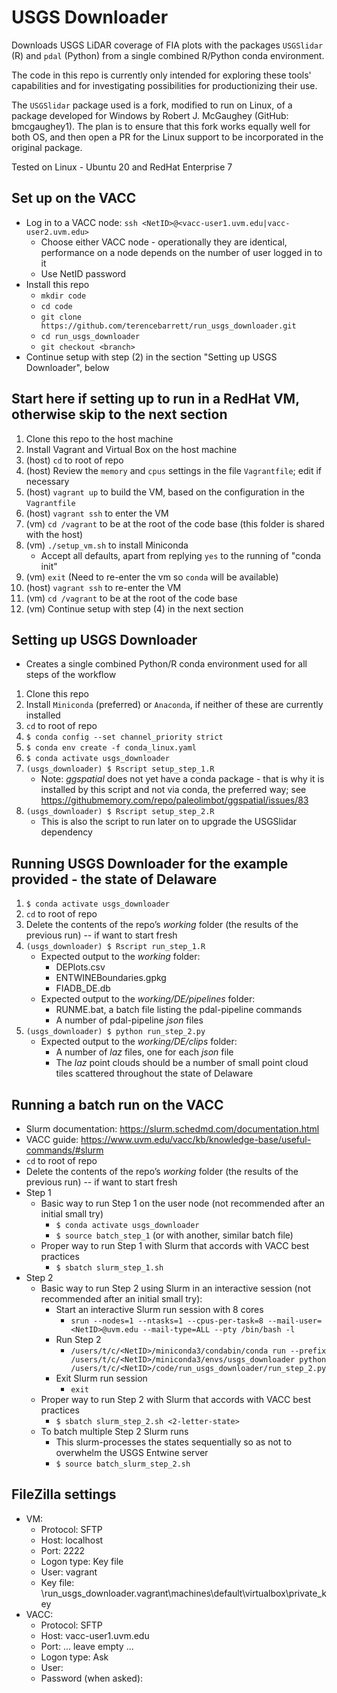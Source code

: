 USGS Downloader
===============

Downloads USGS LiDAR coverage of FIA plots with the packages `USGSlidar` (R) 
and `pdal` (Python) from a single combined R/Python conda environment. 

The code in this repo is currently only intended for exploring these tools' 
capabilities and for investigating possibilities for productionizing their use.

The `USGSlidar` package used is a fork, modified to run on Linux, of a package 
developed for Windows by Robert J. McGaughey (GitHub: bmcgaughey1). The plan is to 
ensure that this fork works equally well for both OS, and then open a PR for the 
Linux support to be incorporated in the original package.

Tested on Linux - Ubuntu 20 and RedHat Enterprise 7

Set up on the VACC
------------------
- Log in to a VACC node: `ssh <NetID>@<vacc-user1.uvm.edu|vacc-user2.uvm.edu>` 
  - Choose either VACC node - operationally they are identical, 
  performance on a node depends on the number of user logged in to it
  - Use NetID password
- Install this repo
  - `mkdir code`
  - `cd code`
  - `git clone https://github.com/terencebarrett/run_usgs_downloader.git`
  - `cd run_usgs_downloader`
  - `git checkout <branch>`
- Continue setup with step (2) in the section "Setting up USGS Downloader", below

Start here if setting up to run in a RedHat VM, otherwise skip to the next section
----------------------------------------------------------------------------------
1. Clone this repo to the host machine
2. Install Vagrant and Virtual Box on the host machine
3. (host) `cd` to root of repo
4. (host) Review the `memory` and `cpus` settings in the file `Vagrantfile`; edit if necessary
5. (host) `vagrant up` to build the VM, based on the configuration in the `Vagrantfile`
6. (host) `vagrant ssh` to enter the VM
7. (vm) `cd /vagrant` to be at the root of the code base (this folder is shared with the host)
8. (vm) `./setup_vm.sh` to install Miniconda
   - Accept all defaults, apart from replying `yes` to the running of "conda init"
9. (vm) `exit` (Need to re-enter the vm so `conda` will be available)
10. (host) `vagrant ssh` to re-enter the VM
11. (vm) `cd /vagrant` to be at the root of the code base
12. (vm) Continue setup with step (4) in the next section

Setting up USGS Downloader  
--------------------------
- Creates a single combined Python/R conda environment used for all steps of the workflow

1. Clone this repo
2. Install `Miniconda` (preferred) or `Anaconda`, if neither of these are currently installed
3. `cd` to root of repo
4. `$ conda config --set channel_priority strict`
5. `$ conda env create -f conda_linux.yaml`
6. `$ conda activate usgs_downloader`
7. `(usgs_downloader) $ Rscript setup_step_1.R`
   - Note: *ggspatial* does not yet have a conda package - that is why it is installed by this script 
   and not via conda, the preferred way; see https://githubmemory.com/repo/paleolimbot/ggspatial/issues/83
8. `(usgs_downloader) $ Rscript setup_step_2.R`
   - This is also the script to run later on to upgrade the USGSlidar dependency 
   
Running USGS Downloader for the example provided - the state of Delaware
------------------------------------------------------------------------
1. `$ conda activate usgs_downloader`
2. `cd` to root of repo
3. Delete the contents of the repo’s *working* folder (the results of the previous run) -- if want to 
start fresh
4. `(usgs_downloader) $ Rscript run_step_1.R`
   - Expected output to the *working* folder:
     - DEPlots.csv
     - ENTWINEBoundaries.gpkg
     - FIADB_DE.db
   - Expected output to the *working/DE/pipelines* folder:
     - RUNME.bat, a batch file listing the pdal-pipeline commands
     - A number of pdal-pipeline *json* files
5. `(usgs_downloader) $ python run_step_2.py`
   - Expected output to the *working/DE/clips* folder:
     - A number of *laz* files, one for each *json* file
     - The *laz* point clouds should be a number of small point cloud tiles scattered throughout 
     the state of Delaware

Running a batch run on the VACC
-------------------------------
- Slurm documentation: https://slurm.schedmd.com/documentation.html
- VACC guide: https://www.uvm.edu/vacc/kb/knowledge-base/useful-commands/#slurm
- `cd` to root of repo
- Delete the contents of the repo’s *working* folder (the results of the previous run) -- if want to 
start fresh
- Step 1
  - Basic way to run Step 1 on the user node (not recommended after an initial small try)
    - `$ conda activate usgs_downloader`
    - `$ source batch_step_1` (or with another, similar batch file)
  - Proper way to run Step 1 with Slurm that accords with VACC best practices
    - `$ sbatch slurm_step_1.sh`
- Step 2
  - Basic way to run Step 2 using Slurm in an interactive session (not recommended after an initial small try):
    - Start an interactive Slurm run session with 8 cores
      - `srun --nodes=1 --ntasks=1 --cpus-per-task=8 --mail-user=<NetID>@uvm.edu --mail-type=ALL --pty /bin/bash -l`
    - Run Step 2
      - `/users/t/c/<NetID>/miniconda3/condabin/conda run --prefix /users/t/c/<NetID>/miniconda3/envs/usgs_downloader python /users/t/c/<NetID>/code/run_usgs_downloader/run_step_2.py`
    - Exit Slurm run session
      - `exit`
  - Proper way to run Step 2 with Slurm that accords with VACC best practices
    - `$ sbatch slurm_step_2.sh <2-letter-state>`
  - To batch multiple Step 2 Slurm runs
    - This slurm-processes the states sequentially so as not to overwhelm the USGS Entwine server
    - `$ source batch_slurm_step_2.sh`
    
FileZilla settings
------------------
- VM:
  - Protocol: SFTP
  - Host: localhost
  - Port: 2222
  - Logon type: Key file
  - User: vagrant
  - Key file: <path>\run_usgs_downloader\.vagrant\machines\default\virtualbox\private_key
- VACC:
  - Protocol: SFTP
  - Host: vacc-user1.uvm.edu
  - Port: ... leave empty ...
  - Logon type: Ask
  - User: <NetID>
  - Password (when asked): <NetID password>
